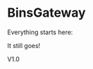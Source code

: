 # BinsGateway
Everything starts here:









































































































































































































































It still goes!







































































































































































































































































V1.0

